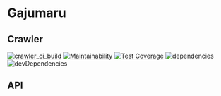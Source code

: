 # Gajumaru

## Crawler
[![crawler_ci_build](https://github.com/rokumura7/gajumaru/actions/workflows/crawler_ci.yml/badge.svg)](https://github.com/rokumura7/gajumaru/actions/workflows/crawler_ci.yml)
[![Maintainability](https://api.codeclimate.com/v1/badges/d3b04603301c8bbcaa6c/maintainability)](https://codeclimate.com/github/rokumura7/gajumaru/maintainability)
[![Test Coverage](https://api.codeclimate.com/v1/badges/d3b04603301c8bbcaa6c/test_coverage)](https://codeclimate.com/github/rokumura7/gajumaru/test_coverage)
![dependencies](https://david-dm.org/rokumura7/gajumaru.svg?path=crawler)
![devDependencies](https://david-dm.org/rokumura7/gajumaru/dev-status.svg?path=crawler)

## API
